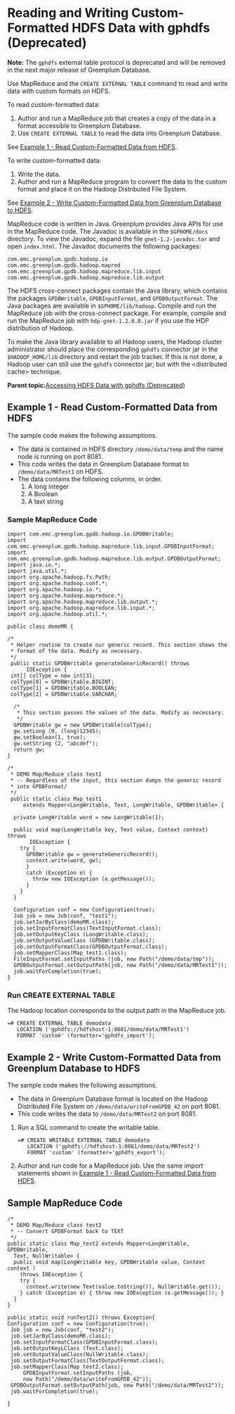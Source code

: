 # Reading and Writing Custom-Formatted HDFS Data with gphdfs \(Deprecated\) 

**Note:** The `gphdfs` external table protocol is deprecated and will be removed in the next major release of Greenplum Database.

Use MapReduce and the `CREATE EXTERNAL TABLE` command to read and write data with custom formats on HDFS.

To read custom-formatted data:

1.  Author and run a MapReduce job that creates a copy of the data in a format accessible to Greenplum Database.
2.  Use `CREATE EXTERNAL TABLE` to read the data into Greenplum Database.

See [Example 1 - Read Custom-Formatted Data from HDFS](#topic26).

To write custom-formatted data:

1.  Write the data.
2.  Author and run a MapReduce program to convert the data to the custom format and place it on the Hadoop Distributed File System.

See [Example 2 - Write Custom-Formatted Data from Greenplum Database to HDFS](#topic29).

MapReduce code is written in Java. Greenplum provides Java APIs for use in the MapReduce code. The Javadoc is available in the `$GPHOME/docs` directory. To view the Javadoc, expand the file `gnet-1.2-javadoc.tar` and open `index.html`. The Javadoc documents the following packages:

```
com.emc.greenplum.gpdb.hadoop.io
com.emc.greenplum.gpdb.hadoop.mapred
com.emc.greenplum.gpdb.hadoop.mapreduce.lib.input
com.emc.greenplum.gpdb.hadoop.mapreduce.lib.output

```

The HDFS cross-connect packages contain the Java library, which contains the packages `GPDBWritable`, `GPDBInputFormat`, and `GPDBOutputFormat`. The Java packages are available in `$GPHOME/lib/hadoop`. Compile and run the MapReduce job with the cross-connect package. For example, compile and run the MapReduce job with `hdp-gnet-1.2.0.0.jar` if you use the HDP distribution of Hadoop.

To make the Java library available to all Hadoop users, the Hadoop cluster administrator should place the corresponding `gphdfs` connector jar in the `$HADOOP_HOME/lib` directory and restart the job tracker. If this is not done, a Hadoop user can still use the `gphdfs` connector jar; but with the <distributed cache\> technique.

**Parent topic:**[Accessing HDFS Data with gphdfs \(Deprecated\)](../external/g-using-hadoop-distributed-file-system--hdfs--tables.html)

## Example 1 - Read Custom-Formatted Data from HDFS 

The sample code makes the following assumptions.

-   The data is contained in HDFS directory `/demo/data/temp` and the name node is running on port 8081.
-   This code writes the data in Greenplum Database format to `/demo/data/MRTest1` on HDFS.
-   The data contains the following columns, in order.
    1.  A long integer
    2.  A Boolean
    3.  A text string

### Sample MapReduce Code 

```
import com.emc.greenplum.gpdb.hadoop.io.GPDBWritable;
import com.emc.greenplum.gpdb.hadoop.mapreduce.lib.input.GPDBInputFormat;
import com.emc.greenplum.gpdb.hadoop.mapreduce.lib.output.GPDBOutputFormat;
import java.io.*;
import java.util.*;
import org.apache.hadoop.fs.Path;
import org.apache.hadoop.conf.*;
import org.apache.hadoop.io.*;
import org.apache.hadoop.mapreduce.*;
import org.apache.hadoop.mapreduce.lib.output.*;
import org.apache.hadoop.mapreduce.lib.input.*;
import org.apache.hadoop.util.*;

public class demoMR {

/*
 * Helper routine to create our generic record. This section shows the
 * format of the data. Modify as necessary. 
 */
 public static GPDBWritable generateGenericRecord() throws
      IOException {
 int[] colType = new int[3];
 colType[0] = GPDBWritable.BIGINT;
 colType[1] = GPDBWritable.BOOLEAN;
 colType[2] = GPDBWritable.VARCHAR;
 
  /*
   * This section passes the values of the data. Modify as necessary. 
   */ 
  GPDBWritable gw = new GPDBWritable(colType); 
  gw.setLong (0, (long)12345);  
  gw.setBoolean(1, true); 
  gw.setString (2, "abcdef");
  return gw; 
} 

/* 
 * DEMO Map/Reduce class test1
 * -- Regardless of the input, this section dumps the generic record
 * into GPDBFormat/
 */
 public static class Map_test1 
     extends Mapper<LongWritable, Text, LongWritable, GPDBWritable> {
 
  private LongWritable word = new LongWritable(1);

  public void map(LongWritable key, Text value, Context context) throws
       IOException { 
    try {
      GPDBWritable gw = generateGenericRecord();
      context.write(word, gw); 
      } 
      catch (Exception e) { 
        throw new IOException (e.getMessage()); 
      } 
    }
  }

  Configuration conf = new Configuration(true);
  Job job = new Job(conf, "test1");
  job.setJarByClass(demoMR.class);
  job.setInputFormatClass(TextInputFormat.class);
  job.setOutputKeyClass (LongWritable.class);
  job.setOutputValueClass (GPDBWritable.class);
  job.setOutputFormatClass(GPDBOutputFormat.class);
  job.setMapperClass(Map_test1.class);
  FileInputFormat.setInputPaths (job, new Path("/demo/data/tmp"));
  GPDBOutputFormat.setOutputPath(job, new Path("/demo/data/MRTest1"));
  job.waitForCompletion(true);
}
```

### Run CREATE EXTERNAL TABLE 

The Hadoop location corresponds to the output path in the MapReduce job.

```
=# CREATE EXTERNAL TABLE demodata 
   LOCATION ('gphdfs://hdfshost-1:8081/demo/data/MRTest1') 
   FORMAT 'custom' (formatter='gphdfs_import');

```

## Example 2 - Write Custom-Formatted Data from Greenplum Database to HDFS 

The sample code makes the following assumptions.

-   The data in Greenplum Database format is located on the Hadoop Distributed File System on `/demo/data/writeFromGPDB_42` on port 8081.
-   This code writes the data to `/demo/data/MRTest2` on port 8081.

1.  Run a SQL command to create the writable table.

    ```
    =# CREATE WRITABLE EXTERNAL TABLE demodata 
       LOCATION ('gphdfs://hdfshost-1:8081/demo/data/MRTest2') 
       FORMAT 'custom' (formatter='gphdfs_export');
    
    ```

2.  Author and run code for a MapReduce job. Use the same import statements shown in [Example 1 - Read Custom-Formatted Data from HDFS](#topic26).

## Sample MapReduce Code 

```
/*
 * DEMO Map/Reduce class test2
 * -- Convert GPDBFormat back to TEXT
 */
public static class Map_test2 extends Mapper<LongWritable, GPDBWritable,
  Text, NullWritable> { 
  public void map(LongWritable key, GPDBWritable value, Context context )
    throws IOException {
    try {
      context.write(new Text(value.toString()), NullWritable.get());
    } catch (Exception e) { throw new IOException (e.getMessage()); }
  }
}

public static void runTest2() throws Exception{
Configuration conf = new Configuration(true);
 Job job = new Job(conf, "test2");
 job.setJarByClass(demoMR.class);
 job.setInputFormatClass(GPDBInputFormat.class);
 job.setOutputKeyLClass (Text.class);
 job.setOutputValueClass(NullWritable.class);
 job.setOutputFormatClass(TextOutputFormat.class);
 job.setMapperClass(Map_test2.class);
     GPDBInputFormat.setInputPaths (job, 
     new Path("/demo/data/writeFromGPDB_42"));
 GPDBOutputFormat.setOutputPath(job, new Path("/demo/data/MRTest2"));
 job.waitForCompletion(true);
     
}
```

